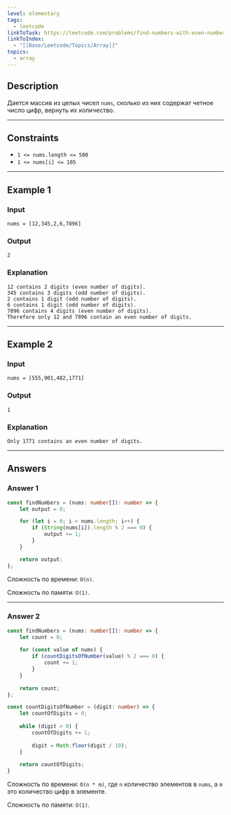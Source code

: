 ```yaml
---
level: elementary
tags:
  - leetcode
linkToTask: https://leetcode.com/problems/find-numbers-with-even-number-of-digits/description/
linkToIndex:
  - "[[Base/Leetcode/Topics/Array]]"
topics:
  - array
---
```

## Description

Дается массив из целых чисел `nums`, сколько из них содержат четное число цифр, вернуть их количество.

---
## Constraints

- `1 <= nums.length <= 500`
- `1 <= nums[i] <= 105`

---
## Example 1

### Input

```
nums = [12,345,2,6,7896]
```
### Output

```
2
```
### Explanation

```
12 contains 2 digits (even number of digits). 
345 contains 3 digits (odd number of digits). 
2 contains 1 digit (odd number of digits). 
6 contains 1 digit (odd number of digits). 
7896 contains 4 digits (even number of digits). 
Therefore only 12 and 7896 contain an even number of digits.
```

---
## Example 2

### Input

```
nums = [555,901,482,1771]
```
### Output

```
1
```
### Explanation

```
Only 1771 contains an even number of digits.
```

---
## Answers

### Answer 1

```typescript
const findNumbers = (nums: number[]): number => {
    let output = 0;

    for (let i = 0; i < nums.length; i++) {
        if (String(nums[i]).length % 2 === 0) {
            output += 1;
        }
    }

    return output;
};
```

Сложность по времени: `O(n)`.

Сложность по памяти: `O(1)`.

---
### Answer 2

```typescript
const findNumbers = (nums: number[]): number => {
	let count = 0;
	
	for (const value of nums) {
		if (countDigitsOfNumber(value) % 2 === 0) {
			count += 1;
		}
	}
	
	return count;
};

const countDigitsOfNumber = (digit: number) => {
	let countOfDigits = 0;
	
	while (digit > 0) {
		countOfDigits += 1;
		
		digit = Math.floor(digit / 10);
	}
	
	return countOfDigits;
}
```

Сложность по времени: `O(n * m)`, где `n` количество элементов в `nums`, а `m` это количество цифр в элементе.

Сложность по памяти: `O(1)`.